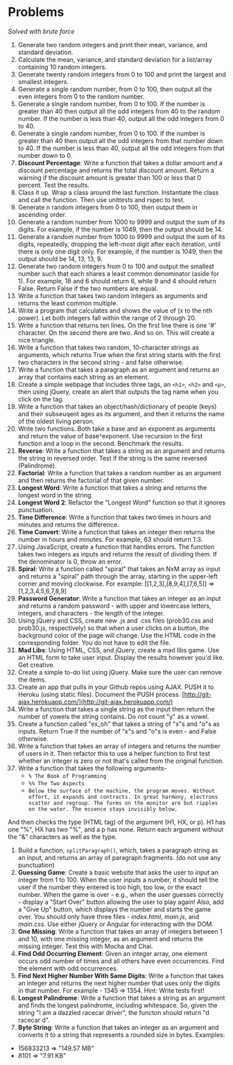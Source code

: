 # Problems

*Solved with brute force*

1. Generate two random integers and print their mean, variance, and standard deviation.
1. Calculate the mean, variance, and standard deviation for a list/array containing 10 random integers.
1. Generate twenty random integers from 0 to 100 and print the largest and smallest integers.
1. Generate a single random number, from 0 to 100, then output all the even integers from 0 to the random number.
1. Generate a single random number, from 0 to 100. If the number is greater than 40 then output all the odd integers from 40 to the random number. If the number is less than 40, output all the odd integers from 0 to 40.
1. Generate a single random number, from 0 to 100. If the number is greater than 40 then output all the odd integers from that number down to 40. If the number is less than 40, output all the odd integers from that number down to 0.
1. **Discount Percentage**: Write a function that takes a dollar amount and a discount percentage and returns the total discount amount. Return a warning if the discount amount is greater than 100 or less that 0 percent. Test the results.
1. Class it up. Wrap a class around the last function. Instantiate the class and call the function. Then use unittests and rspec to test.
1. Generate n random integers from 0 to 100, then output them in ascending order.
1. Generate a random number from 1000 to 9999 and output the sum of its digits. For example, if the number is 1049, then the output should be 14.
1. Generate a random number from 1000 to 9999 and output the sum of its digits, repeatedly, dropping the left-most digit after each iteration, until there is only one digit only. For example, if the number is 1049, then the output should be 14, 13, 13, 9.
1. Generate two random integers from 0 to 100 and output the smallest number such that each shares a least common denominator (aside for 1). For example, 18 and 6 should return 6, while 9 and 4 should return False. Return False if the two numbers are equal.
1. Write a function that takes two random integers as arguments and returns the least common multiple.
1. Write a program that calculates and shows the value of (x to the nth power). Let both integers fall within the range of 2 through 20.
1. Write a function that returns ten lines. On the first line there is one '#' character. On the second there are two. And so on. This will create a nice triangle.
1. Write a function that takes two random, 10-character strings as arguments, which returns True when the first string starts with the first two characters in the second string - and false otherwise.
1. Write a function that takes a paragraph as an argument and returns an array that contains each string as an element.
1. Create a simple webpage that includes three tags, an `<h1>`, `<h2>` and `<p>`, then using jQuery, create an alert that outputs the tag name when you click on the tag.
1. Write a function that takes an object/hash/dictionary of people (keys) and their subseuqent ages as its argument, and then it returns the name of the oldest living person.
1. Write two functions. Both take a base and an exponent as arguments and return the value of base^exponent. Use recursion in the first function and a loop in the second. Benchmark the results.
1. **Reverse**: Write a function that takes a string as an argument and returns the string in reversed order. Test if the string is the same reversed (Palindrome).
1. **Factorial**: Write a function that takes a random number as an argument and then returns the factorial of that given number.
1. **Longest Word**: Write a function that takes a string and returns the longest word in the string.
1. **Longest Word 2**: Refactor the "Longest Word" function so that it ignores punctuation.
1. **Time Difference**: Write a function that takes two times in hours and minutes and returns the difference.
1. **Time Convert**: Write a function that takes an integer then returns the number in hours and minutes. For example, 63 should return 1:3.
1. Using JavaScript, create a function that handles errors. The function takes two integers as inputs and returns the result of dividing them. If the denominator is 0, throw an error.
1. **Spiral**: Write a function called "spiral" that takes an NxM array as input and returns a "spiral" path through the array, starting in the upper-left corner and moving clockwise. For example: [[1,2,3],[8,9,4],[7,6,5]] => [1,2,3,4,5,6,7,8,9]
1. **Password Generator**: Write a function that takes an integer as an input and returns a random password - with upper and lowercase letters, integers, and characters - the length of the integer.
1. Using jQuery and CSS, create new .js and .css files (prob30.css and prob30.js, respectively) so that when a user clicks on a button, the background color of the page will change. Use the HTML code in the corresponding folder. You do not have to edit the file.
1. **Mad Libs**: Using HTML, CSS, and jQuery, create a mad libs game. Use an HTML form to take user input. Display the results however you'd like. Get creative.
1. Create a simple to-do list using jQuery. Make sure the user can remove the items.
1. Create an app that pulls in your Github repos using AJAX. PUSH it to Heroku (using static files). Document the PUSH process. [http://git-ajax.herokuapp.com/](http://git-ajax.herokuapp.com/)
1. Write a function that takes a single string as the input then return the number of vowels the string contains. Do not count "y" as a vowel.
1. Create a function called "ex_oh" that takes a string of "x"s and "o"s as inputs. Return True if the number of "x"s and "o"s is even - and False otherwise.
1. Write a function that takes an array of integers and returns the number of users in it. Then refactor this to use a helper function to first test whether an integer is zero or not that's called from the original function.
1. Write a function that takes the following arguments-
    - `% The Book of Programming`
    - `%% The Two Aspects`
    - `Below the surface of the machine, the program moves. Without effort, it expands and contracts. In great harmony, electrons scatter and regroup. The forms on the monitor are but ripples on the water. The essence stays invisibly below.`

  And then checks the type (HTML tag) of the argument (H1, HX, or p). H1 has one "%", HX has two "%", and a p has none. Return each argument without the "&" characters as well as the type.
1. Build a function, `splitParagraph()`, which, takes a paragraph string as an input, and returns an array of paragraph fragments. (do not use any punctuation)
1. **Guessing Game**: Create a basic website that asks the user to input an integer from 1 to 100. When the user inputs a number, it should tell the user if the number they entered is too high, too low, or the exact number. When the game is over - e.g., when the user guesses correctly - display a "Start Over" button allowing the user to play again! Also, add a "Give Up" button, which displays the number and starts the game over. You should only have three files - *index.html*, *main.js*, and *main.css*. Use either jQuery or Angular for interacting with the DOM.
1. **One Missing**: Write a function that takes an array of integers between 1 and 10, with one missing integer, as an argument and returns the missing integer. Test this with Mocha and Chai.
1. **Find Odd Occurring Element**: Given an integer array, one element occurs odd number of times and all others have even occurrences. Find the element with odd occurrences.
1. **Find Next Higher Number With Same Digits**: Write a function that takes an integer and returns the next higher number that uses only the digits in that number. For example - 1345 => 1354. Hint: Write tests first!
1. **Longest Palindrome**: Write a function that takes a string as an argument and finds the longest palindrome, including whitespace. So, given the string "I am a dazzled racecar driver", the functon should return "d racecar d".
1. **Byte String**: Write a function that takes an integer as an argument and converts it to a string that represents a rounded size in bytes. Examples:
  - 156833213 => "149.57 MB"
  - 8101 => "7.91 KB"
